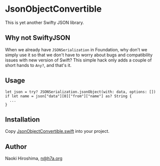 # JsonObjectConvertible

This is yet another Swifty JSON library.

## Why not SwiftyJSON

When we already have `JSONSerialization` in Foundation, why don't we simply use it so that we don't have to worry about bugs and compatibility issues with new version of Swift?  This simple hack only adds a couple of short hands to `Any?`, and that's it.

## Usage
    let json = try? JSONSerialization.jsonObject(with: data, options: [])
    if let name = json["data"][0]["from"]["name"] as? String {
      ...
    }

## Installation

Copy [JsonObjectConvertible.swift](https://raw.githubusercontent.com/nh7a/JsonObjectConvertible/master/JsonObjectConvertible/JsonObjectConvertible.swift) into your project.

## Author

Naoki Hiroshima, n@h7a.org
